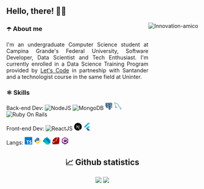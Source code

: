 ## Hello, there! 👋🏽

<a href="https://ibb.co/4SMnQJq"><img height="300px" src="https://i.ibb.co/QHn35Xg/Innovation-amico.png" alt="Innovation-amico" border="0" align="right"></a>

### ☂️ About me 

<p align="justify">I'm an undergraduate Computer Science student at Campina Grande's Federal University, Software Developer, Data Scientist and Tech Enthusiast. I'm currently enrolled in a Data Science Training Program provided by <a href="https://www.letscode.com.br/" target="_blank">Let's Code</a> in partneship with Santander and a technologist course in the same field at Uninter.</p>

### ⚛️ Skills  

Back-end Dev: 
<img width ='20px' src ='https://raw.githubusercontent.com/rahulbanerjee26/githubAboutMeGenerator/main/icons/nodejs.svg' alt="NodeJS">
<img width ='20px' src ='https://raw.githubusercontent.com/rahulbanerjee26/githubAboutMeGenerator/main/icons/mongodb.svg' alt="MongoDB"> 
<img src="https://raw.githubusercontent.com/devicons/devicon/master/icons/postgresql/postgresql-original.svg" alt="PostgreSQL" width="20"/>
<img src="https://raw.githubusercontent.com/devicons/devicon/master/icons/mysql/mysql-original.svg" alt="MySQL" width="20"/>
<img height="25px" src="https://i.ibb.co/wLyRHHD/pngegg.png" alt="Ruby On Rails" border="0">

Front-end Dev: 
<img width ='20px' src ='https://raw.githubusercontent.com/rahulbanerjee26/githubAboutMeGenerator/main/icons/reactjs.svg' alt="ReactJS">
<img width ='20px' src ='https://raw.githubusercontent.com/devicons/devicon/master/icons/nextjs/nextjs-original.svg' alt="NextJS">
<img width ='20px' src ='https://raw.githubusercontent.com/devicons/devicon/master/icons/flutter/flutter-original.svg' alt="Flutter">

Langs:
<img src="https://raw.githubusercontent.com/devicons/devicon/master/icons/typescript/typescript-original.svg" alt="Typescript" width="20"/>
<img src="https://raw.githubusercontent.com/devicons/devicon/master/icons/python/python-original.svg" alt="Python" width="20"/>
<img src="https://raw.githubusercontent.com/devicons/devicon/master/icons/dart/dart-original.svg" alt="Dart" width="20"/>
<img src="https://raw.githubusercontent.com/devicons/devicon/master/icons/ruby/ruby-original.svg" alt="Ruby" width="20"/>
<img src="https://raw.githubusercontent.com/devicons/devicon/master/icons/csharp/csharp-original.svg" alt="C#" width="20"/>


<h2 align="center"> 📈 Github statistics </h3>
<div align="center">
  <img height="170" src="https://github-readme-stats.vercel.app/api?username=joaovictorsl&show_icons=true&theme=nightowl">
  <img height="170" src="https://github-readme-stats.vercel.app/api/top-langs/?username=joaovictorsl&layout=compact&theme=nightowl">
</div>

